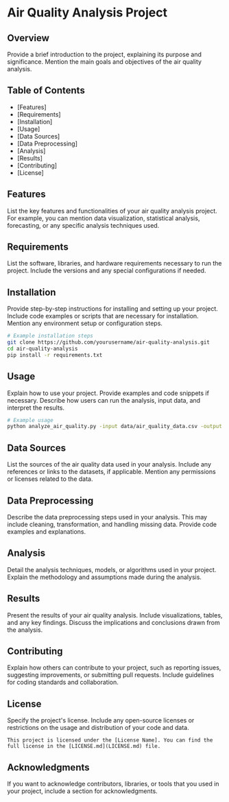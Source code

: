 # Air Quality Analysis Project
## Overview
Provide a brief introduction to the project, explaining its purpose and significance. Mention the main goals and objectives of the air quality analysis.

## Table of Contents
- [Features]
- [Requirements]
- [Installation]
- [Usage]
- [Data Sources]
- [Data Preprocessing]
- [Analysis]
- [Results]
- [Contributing]
- [License]

## Features
List the key features and functionalities of your air quality analysis project.
For example, you can mention data visualization, statistical analysis, forecasting, or any specific analysis techniques used.

## Requirements
List the software, libraries, and hardware requirements necessary to run the project.
Include the versions and any special configurations if needed.

## Installation
Provide step-by-step instructions for installing and setting up your project.
Include code examples or scripts that are necessary for installation.
Mention any environment setup or configuration steps.

```bash
# Example installation steps
git clone https://github.com/yourusername/air-quality-analysis.git
cd air-quality-analysis
pip install -r requirements.txt
```

## Usage
Explain how to use your project. Provide examples and code snippets if necessary.
Describe how users can run the analysis, input data, and interpret the results.

```bash
# Example usage
python analyze_air_quality.py -input data/air_quality_data.csv -output results/
```

## Data Sources
List the sources of the air quality data used in your analysis.
Include any references or links to the datasets, if applicable. 
Mention any permissions or licenses related to the data.

## Data Preprocessing
Describe the data preprocessing steps used in your analysis.
This may include cleaning, transformation, and handling missing data.
Provide code examples and explanations.

## Analysis
Detail the analysis techniques, models, or algorithms used in your project.
Explain the methodology and assumptions made during the analysis.

## Results
Present the results of your air quality analysis.
Include visualizations, tables, and any key findings. 
Discuss the implications and conclusions drawn from the analysis.

## Contributing
Explain how others can contribute to your project, such as reporting issues, suggesting improvements, or submitting pull requests. 
Include guidelines for coding standards and collaboration.

## License
Specify the project's license.
Include any open-source licenses or restrictions on the usage and distribution of your code and data.

```text
This project is licensed under the [License Name]. You can find the full license in the [LICENSE.md](LICENSE.md) file.
```

## Acknowledgments
If you want to acknowledge contributors, libraries, or tools that you used in your project, include a section for acknowledgments.

